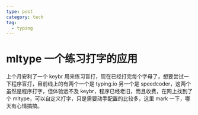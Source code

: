```yaml
---
type: post
category: tech
tag:
  - typing
---
```


# mltype 一个练习打字的应用

上个月安利了一个 keybr 用来练习盲打，现在已经打完每个字母了，想要尝试一下程序盲打，目前线上的有两个一个是 typing.io 另一个是 speedcoder，这两个虽然是程序打字，但体验远不及 keybr，程序已经老旧，而且收费，在网上找到了个 mltype，可以自定义打字，只是需要动手配置的比较多，这里 mark 一下，哪天有心情搞搞。
